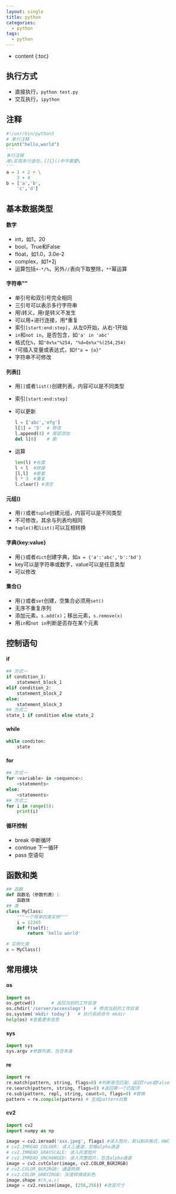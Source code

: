 ```yaml
---
layout: single
title: python
categories:
  - python
tags:
  - python
---
```


* content
{:toc}
## 执行方式

* 直接执行，`python test.py`
* 交互执行，`ipython`

## 注释

``` python
#!/usr/bin/python3
# 单行注释
print("hello,world")
'''
多行注释
用\实现多行语句，[]{}()中不需要\
'''
a = 1 + 2 + \
    3 + 4
b = ['a','b',
    'c','d']
```

<!--more-->



## 基本数据类型

#### 数字

* int，如1，20
* bool，True和False
* float，如1.0，3.0e-2
* complex，如1+2j
* 运算包括`+-*/%`，另外`//`表向下取整除，`**`幂运算

#### 字符串""

* 单引号和双引号完全相同
* 三引号可以表示多行字符串
* 用\转义，用r是转义不发生
* 可以用+进行连接，用*重复
* 索引`[start:end:step]`，从左0开始，从右-1开始
* `in`和`not in`，是否包含，如`'a' in 'abc'`
* 格式化`%`，如`"0x%x"%254`，`"%d=0x%x"%(254,254)`
* `f`可插入变量或表达式，如`f"a = {a}"`
* 字符串不可修改

#### 列表[]

* 用`[]`或者`list()`创建列表，内容可以是不同类型

* 索引`[start:end:step]`

* 可以更新

  ``` python
  l = ['abc','efg']
  l[1] = '5'  # 修改
  l.append(4) # 尾部添加
  del l[0]    # 删
  ```

* 运算

  ``` python
  len(l) #长度
  l + l  #拼接
  [l,l]  #嵌套
  l * 3  #重复
  l.clear() #清空
  ```

#### 元组()

* 用`()`或者`tuple`创建元组，内容可以是不同类型
* 不可修改，其余与列表均相同
* `tuple()`和`list()`可以互相转换

#### 字典{key:value}

* 用`{}`或者`dict`创建字典，如`a = {'a':'abc','b':'bd'}`
* key可以是字符串或数字，value可以是任意类型
* 可以修改

#### 集合{}

* 用`{}`或者`set`创建，空集合必须用`set()`
* 无序不重复序列
* 添加元素，`s.add(x)`；移出元素，`s.remove(x)`
* 用`in`和`not in`判断是否存在某个元素



## 控制语句

#### if

``` python
## 方式一
if condition_1:
    statement_block_1
elif condition_2:
    statement_block_2
else:
    statement_block_3
## 方式二
state_1 if condition else state_2
```

#### while

``` python
while conditon:
    state
```

#### for

``` python
## 方式一
for <variable> in <sequence>:
    <statements>
else:
    <statements>
## 方式二
for i in range(5):
    print(i)
```

#### 循环控制

* break 中断循环
* continue 下一循环
* pass 空语句



## 函数和类

``` python
## 函数
def 函数名（参数列表）:
    函数体
## 类
class MyClass:
    """一个简单的类实例"""
    i = 12345
    def f(self):
        return 'hello world'

# 实例化类
x = MyClass()
```

## 常用模块

#### os

``` python
import os
os.getcwd()      # 返回当前的工作目录
os.chdir('/server/accesslogs')   # 修改当前的工作目录
os.system('mkdir today')   # 执行系统命令 mkdir
help(os) #查看更多信息
```

#### sys

```python
import sys
sys.argv #参数列表，包含本身
```

#### re

``` python
import re
re.match(pattern, string, flags=0) #判断是否匹配，返回True或False
re.search(pattern, string, flags=0) #返回第一个匹配项
re.sub(pattern, repl, string, count=0, flags=0) #替换
pattern = re.compile(pattern) # 生成pattern对象
```



#### cv2

```python
import cv2
import numpy as np

image = cv2.imread('xxx.jpeg', flags) #读入图片，默认BGR格式，HWC
# cv2.IMREAD_COLOER: 读入三通道，忽略alpha通道
# cv2.IMREAD_GRAYSCALE: 读入灰度图片
# cv2.IMREAD_UNCHANGED: 读入完整图片，包含alpha通道
image = cv2.cvtColor(image, cv2.COLOR_BGR2RGB)
# cv2.COLOR_BGR2RGB: 通道转换
# cv2.COLOR_GRAY2RGB: 灰度转换成彩色
image.shape #(h,w,c)
image = cv2.resize(image, (256,256)) #改变尺寸
```

